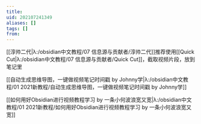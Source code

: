 ```yaml
---
title: 
uid: 202107241349
aliases: []
tags: []
from: 
---
```

[[淳帅二代|λ:/obsidian中文教程/07 信息源与贡献者/淳帅二代]]推荐使用[[Quick Cut|λ:/obsidian中文教程/07 信息源与贡献者/Quick Cut]]，截取视频片段，放到笔记里

[[自动生成思维导图，一键做视频笔记时间戳 by Johnny学|λ:/obsidian中文教程/01 2021新教程/自动生成思维导图，一键做视频笔记时间戳 by Johnny学]]

[[如何用好Obsidian进行视频教程学习 by 一条小何波浪宽又宽|λ:/obsidian中文教程/01 2021新教程/如何用好Obsidian进行视频教程学习 by 一条小何波浪宽又宽]]